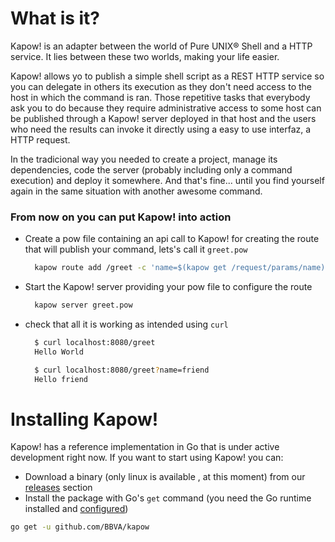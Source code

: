 # What is it?

Kapow! is an adapter between the world of Pure UNIX® Shell and a HTTP service.
It lies between these two worlds, making your life easier.

Kapow! allows yo to publish a simple shell script as a REST HTTP service so you
can delegate in others its execution as they don't need access to the host in
which the command is ran.  Those repetitive tasks that everybody ask you to do
because they require administrative access to some host can be published through
a Kapow! server deployed in that host and the users who need the results can
invoke it directly using a easy to use interfaz, a HTTP request.

In the tradicional way you needed to create a project, manage its dependencies,
code the server (probably including only a command execution) and deploy it
somewhere.  And that's fine... until you find yourself again in the same
situation with another awesome command.

### From now on you can put Kapow! into action

- Create a pow file containing an api call to Kapow! for creating the route
that will publish your command, lets's call it `greet.pow`
  ```sh
    kapow route add /greet -c 'name=$(kapow get /request/params/name); echo Hello ${name:-World} | kapow set /response/body'
  ```
- Start the Kapow! server providing your pow file to configure the route
  ```sh
    kapow server greet.pow
  ```
- check that all it is working as intended using `curl`
  ```sh
    $ curl localhost:8080/greet
    Hello World

    $ curl localhost:8080/greet?name=friend
    Hello friend
  ```

# Installing Kapow!

Kapow! has a reference implementation in Go that is under active development right
now.  If you want to start using Kapow! you can:
* Download a binary (only linux is available , at this moment) from our
[releases](https://github.com/BBVA/kapow/releases/latest) section
* Install the package with Go's `get` command (you need the Go runtime installed
and [configured](https://golang.org/cmd/go/))
```sh
go get -u github.com/BBVA/kapow
```
